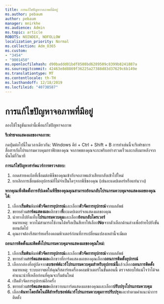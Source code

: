 ```yaml
---
title: การแก้ไขปัญหาจอภาพที่มีอยู่
ms.author: pebaum
author: pebaum
manager: mnirkhe
ms.audience: Admin
ms.topic: article
ROBOTS: NOINDEX, NOFOLLOW
localization_priority: Normal
ms.collection: Adm_O365
ms.custom:
- "3454"
- "9001450"
ms.openlocfilehash: d90baddd01bdf8508bd6289509c8399b8241887a
ms.sourcegitcommit: 42463e8d8869f36225a27388d83d37629c6b149e
ms.translationtype: MT
ms.contentlocale: th-TH
ms.lasthandoff: 12/18/2019
ms.locfileid: "40738587"
---
```

# <a name="troubleshoot-an-existing-monitor"></a>การแก้ไขปัญหาจอภาพที่มีอยู่

ลองใช้โซลูชันเหล่านี้เพื่อแก้ไขปัญหาจอภาพ 

**รีเฟรชจอแสดงผลของจอภาพ:**

กดปุ่มต่อไปนี้ในเวลาเดียวกัน: Windows คีย์ + Ctrl + Shift + B การทำเช่นนี้จะรีเฟรชการสื่อสารกับโปรแกรมควบคุมกราฟิกของคุณ จอภาพของคุณจะกะพริบอย่างรวดเร็วและกลับมาหลังจากนั้นไม่กี่วินาที

**การแก้ไขปัญหาฮาร์ดแวร์การตรวจสอบ:**

1. ถอดสายเคเบิลที่เชื่อมต่อพีซีของคุณเข้ากับจอภาพแล้วเสียบกลับเข้าไปใหม่
2. ยกเลิกการเชื่อมต่ออุปกรณ์ที่ไม่จำเป็นใดๆจากพีซีของคุณ (เช่นอะแดปเตอร์หรือแท่นวาง)

**หากคุณเพิ่งติดตั้งการอัปเดตในพีซีของคุณคุณสามารถย้อนกลับโปรแกรมควบคุมจอแสดงผลของคุณได้:**

1. เลือก**เริ่มต้น**พิมพ์**ตัวจัดการอุปกรณ์**และเลือก**ตัวจัดการอุปกรณ์**จากผลลัพธ์
2. ขยายส่วน**การ์ดแสดงผล**คลิกขวา**ที่**อะแดปเตอร์จอแสดงผลของคุณ
3. นำทางไปยังแท็บ**โปรแกรมควบคุม**และเลือก**ย้อนกลับไดรเวอร์** <br>
หมายเหตุ: หากไม่สามารถใช้งานได้หรือเป็นสีเทาให้เลือก**No**จากตัวเลือกด้านล่างเพื่อย้ายไปยังขั้นตอนถัดไป
4. คุณอาจต้องรีสตาร์ทเครื่องคอมพิวเตอร์ก่อนที่การเปลี่ยนแปลงเหล่านี้จะมีผล

**ถอนการติดตั้งและติดตั้งโปรแกรมควบคุมจอแสดงผลของคุณใหม่:**

1. เลือก**เริ่มต้น**พิมพ์**ตัวจัดการอุปกรณ์**และเลือก**ตัวจัดการอุปกรณ์**จากผลลัพธ์
2. ขยายส่วน**การ์ดแสดงผล**คลิกขวาที่การ์ดแสดงผลของคุณเลือก**ถอนการติดตั้งอุปกรณ์** 
3. เลือกกล่องที่อยู่ถัดจาก**ลบซอฟต์แวร์โปรแกรมควบคุมสำหรับอุปกรณ์นี้**แล้วเลือก**ถอนการติดตั้ง**<br>
หมายเหตุ: ระบบอาจขอให้คุณรีสตาร์ทเครื่องคอมพิวเตอร์ในขั้นตอนนี้ ตรวจสอบให้แน่ใจว่าได้จดคำแนะนำที่เหลือก่อนที่คุณจะเริ่มต้นใหม่
4. เปิดตัวจัดการอุปกรณ์อีกครั้ง
5. ขยายส่วน**การ์ดแสดงผล**คลิกขวาบนการ์ดแสดงผลของคุณและเลือก**ปรับปรุงโปรแกรมควบคุม**
6. เลือก**ค้นหาโดยอัตโนมัติสำหรับซอฟต์แวร์โปรแกรมควบคุมการปรับปรุง**และทำตามคำแนะนำการติดตั้ง